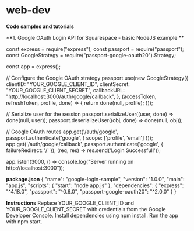 # web-dev
**Code samples and tutorials**

**1. Google OAuth Login API for Squarespace - basic NodeJS example **

const express = require("express");
const passport = require("passport");
const GoogleStrategy = require("passport-google-oauth20").Strategy;

const app = express();

// Configure the Google OAuth strategy
passport.use(new GoogleStrategy({
  clientID: "YOUR_GOOGLE_CLIENT_ID",
  clientSecret: "YOUR_GOOGLE_CLIENT_SECRET",
  callbackURL: "http://localhost:3000/auth/google/callback",
}, (accessToken, refreshToken, profile, done) => {
  return done(null, profile);
}));

// Serialize user for the session
passport.serializeUser((user, done) => done(null, user));
passport.deserializeUser((obj, done) => done(null, obj));

// Google OAuth routes
app.get('/auth/google', passport.authenticate('google', { scope: ['profile', 'email'] }));
app.get('/auth/google/callback',
  passport.authenticate('google', { failureRedirect: '/' }),
  (req, res) => res.send('Login Successful!'));

app.listen(3000, () => console.log("Server running on http://localhost:3000"));

**package.json**
{
  "name": "google-login-sample",
  "version": "1.0.0",
  "main": "app.js",
  "scripts": {
    "start": "node app.js"
  },
  "dependencies": {
    "express": "^4.18.0",
    "passport": "^0.6.0",
    "passport-google-oauth20": "^2.0.0"
  }
}

**Instructions**
Replace YOUR_GOOGLE_CLIENT_ID and YOUR_GOOGLE_CLIENT_SECRET with credentials from the Google Developer Console.
Install dependencies using npm install.
Run the app with npm start.

